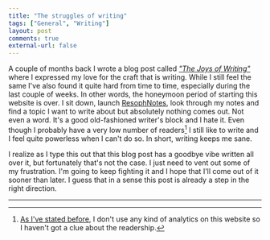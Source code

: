 ```yaml
---
title: "The struggles of writing"
tags: ["General", "Writing"]
layout: post
comments: true
external-url: false
---
```


A couple of months back I wrote a blog post called *["The Joys of Writing"](/blog/2012/09/20/the-joys-of-writing/ "The Joys Of Writing")* where I expressed my love for the craft that is writing. While I still feel the same I've also found it quite hard from time to time, especially during the last couple of weeks. In other words, the honeymoon period of starting this website is over. I sit down, launch [ResophNotes](http://resoph.com/ResophNotes/Welcome.html), look through my notes and find a topic I want to write about but absolutely nothing comes out. Not even a word. It's a good old-fashioned writer's block and I hate it. Even though I probably have a very low number of readers[^20121209-1] I still like to write and I feel quite powerless when I can't do so. In short, writing keeps me sane. 

I realize as I type this out that this blog post has a goodbye vibe written all over it, but fortunately that's not the case. I just need to vent out some of my frustration. I'm going to keep fighting it and I hope that I'll come out of it sooner than later. I guess that in a sense this post is already a step in the right direction.

* * *

[^20121209-1]: [As I've stated before](/blog/2012/09/20/the-joys-of-writing/), I don't use any kind of analytics on this website so I haven't got a clue about the readership.

